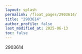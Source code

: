```yaml
---
layout: splash
permalink: /float_pages/2903614/
title: "2903614"
author_profile: false
last_modified_at: 2025-06-13
toc: false
---
```

 
2903614
